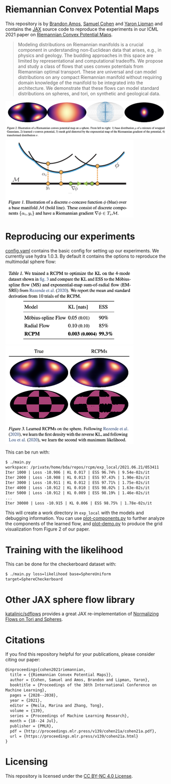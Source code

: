 # Riemannian Convex Potential Maps

This repository is by
[Brandon Amos](http://bamos.github.io),
[Samuel Cohen](https://samcohen16.github.io/)
and
[Yaron Lipman](http://www.wisdom.weizmann.ac.il/~ylipman/)
and contains the [JAX](https://jax.readthedocs.io/en/latest/)
source code to reproduce the
experiments in our ICML 2021 paper on
[Riemannian Convex Potential Maps](https://arxiv.org/abs/2106.10272).


> Modeling distributions on Riemannian manifolds is a crucial
> component in understanding non-Euclidean data that arises, e.g., in
> physics and geology. The budding approaches in this space are
> limited by representational and computational tradeoffs. We propose
> and study a class of flows that uses convex potentials from
> Riemannian optimal transport. These are universal and can model
> distributions on any compact Riemannian manifold without requiring
> domain knowledge of the manifold to be integrated into the
> architecture. We demonstrate that these flows can model standard
> distributions on spheres, and tori, on synthetic and geological
> data.

![](images/demo.png)
<img src='images/discrete-c-concave.png' width='400px'></img>

# Reproducing our experiments

[config.yaml](config.yaml) contains the basic config for
setting up our experiments.
We currently use hydra 1.0.3.
By default it contains the options to
reproduce the multimodal sphere flow:

<img src='images/table2.png' width='400px'></img>
<img src='images/fig3.png' width='400px'></img>

This can be run with:

```
$ ./main.py
workspace: /private/home/bda/repos/rcpm/exp_local/2021.06.21/053411
Iter 1000 | Loss -10.906 | KL 0.017 | ESS 96.74% | 9.54e-02s/it
Iter 2000 | Loss -10.908 | KL 0.013 | ESS 97.43% | 1.90e-02s/it
Iter 3000 | Loss -10.911 | KL 0.012 | ESS 97.71% | 1.75e-02s/it
Iter 4000 | Loss -10.912 | KL 0.010 | ESS 98.02% | 1.63e-02s/it
Iter 5000 | Loss -10.912 | KL 0.009 | ESS 98.19% | 1.46e-02s/it
...
Iter 30000 | Loss -10.915 | KL 0.006 | ESS 98.75% | 1.78e-02s/it
```

This will create a work directory in `exp_local` with
the models and debugging information.
You can use
[plot-components.py](plot-components.py)
to further analyze the components of the learned flow,
and
[plot-demo.py](plot-demo.py)
to produce the grid visualization from Figure 2
of our paper.

# Training with the likelihood

This can be done for the checkerboard dataset with:

```
$ ./main.py loss=likelihood base=SphereUniform target=SphereCheckerboard
```

# Other JAX sphere flow library
[katalinic/sdflows](https://github.com/katalinic/sdflows)
provides a great JAX re-implementation of
[Normalizing Flows on Tori and Spheres](https://arxiv.org/abs/2002.02428).

# Citations
If you find this repository helpful for your publications,
please consider citing our paper:

```
@inproceedings{cohen2021riemannian,
  title = {{Riemannian Convex Potential Maps}},
  author = {Cohen, Samuel and Amos, Brandon and Lipman, Yaron},
  booktitle = {Proceedings of the 38th International Conference on Machine Learning},
  pages = {2028--2038},
  year = {2021},
  editor = {Meila, Marina and Zhang, Tong},
  volume = {139},
  series = {Proceedings of Machine Learning Research},
  month = {18--24 Jul},
  publisher = {PMLR},
  pdf = {http://proceedings.mlr.press/v139/cohen21a/cohen21a.pdf},
  url = {https://proceedings.mlr.press/v139/cohen21a.html}
}
```

# Licensing
This repository is licensed under the
[CC BY-NC 4.0 License](https://creativecommons.org/licenses/by-nc/4.0/).
